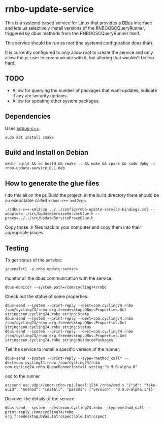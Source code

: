 # rnbo-update-service

This is a systemd based service for Linux that provides a
[DBus](https://www.freedesktop.org/wiki/Software/dbus/) interface and lets us
selectively install versions of the RNBOOSCQueryRunner, triggered by dbus methods
from the RNBOOSCQueryRunner itself.

This service should be run as root (the systemd configuration does that).

It is currently configured to only allow root to create the service and only
allow the `pi` user to communicate with it, but altering that wouldn't be too
hard.

## TODO

* Allow for querying the number of packages that want updates, indicate if any are security updates.
* Allow for updating other system packages.

## Dependencies

Uses [sdbus-c++](https://github.com/Kistler-Group/sdbus-cpp/blob/master/docs/using-sdbus-c%2B%2B.md).

```shell
sudo apt install cmake
```

## Build and Install on Debian

```shell
mkdir build && cd build && cmake .. && make && cpack && sudo dpkg -i rnbo-update-service_0.1.deb
```

## How to generate the glue files

I do this all on the pi.  Build the project, in the build directory there
should be an exeuctable called `sdbus-c++-xml2cpp`

```shell
./sdbus-c++-xml2cpp ../../config/rnbo-update-service-bindings.xml --adaptor=../src/UpdateServiceServerGlue.h --proxy=../../src/UpdateServiceProxyGlue.h
```

Copy those .h files back to your computer and copy them into their appropriate places

## Testing

To get status of the service:

```shell
journalctl -u rnbo-update-service
```

monitor all the dbus communication with the service:

```shell
dbus-monitor --system path=/com/cycling74/rnbo
```

Check out the status of some properties:

```shell
dbus-send --system --print-reply --dest=com.cycling74.rnbo /com/cycling74/rnbo org.freedesktop.DBus.Properties.Get string:com.cycling74.rnbo string:State
dbus-send --system --print-reply --dest=com.cycling74.rnbo /com/cycling74/rnbo org.freedesktop.DBus.Properties.Get string:com.cycling74.rnbo string:Status
dbus-send --system --print-reply --dest=com.cycling74.rnbo /com/cycling74/rnbo org.freedesktop.DBus.Properties.Get string:com.cycling74.rnbo string:OutdatedPackages
```

Tell the service to install a specific version of the runner:

```shell
dbus-send --system --print-reply --type="method_call" --dest=com.cycling74.rnbo /com/cycling74/rnbo com.cycling74.rnbo.QueueRunnerInstall string:"0.9.0-alpha.0"
```

osc to the runner
```
oscsend osc.udp://xnor-rnbo-rpi.local:1234 /rnbo/cmd s '{"id": "fake-uuid", "method": "install", "params": {"version": "0.9.0-alpha.1"}}'
```

Discover the details of the service
```shell
dbus-send --system --dest=com.cycling74.rnbo --type=method_call --print-reply /com/cycling74/rnbo org.freedesktop.DBus.Introspectable.Introspect
```
